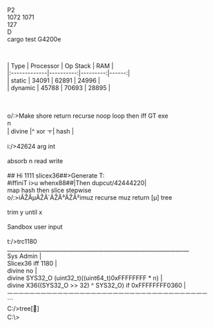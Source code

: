 P2<br>
1072 1071<br>
127<br>
D<br>
cargo test G4200e<br>
<!-- auto-gen info start tasm_air_evaluation_cost --><br>
| Type         | Processor | Op Stack |   RAM |<br>
|:-------------|----------:|---------:|------:|<br>
| static       |     34091 |    62891 | 24996 |<br>
| dynamic      |     45788 |    70693 | 28895 |<br>
<!-- auto-gen info stop tasm_air_evaluation_cost --><br>
<br>
o/:>Make shore return recurse noop loop then iff GT exe<br>
          n<br>
| divine |^ xor ㅜ| hash |<br>
<br>
i:/>42624 arg int<br>
<br>
absorb n read write<br>
<br>
## Hi 1111 slicex36##>Generate T:<br>
#iffiniT i>u whenx88##|Then dupcut/42444220|<br>
map hash then slice stepwise <br>
o/:>iÃŽÂµÃŽÂ´ÃŽÂ³ÃŽÂ²imuz recurse muz return [µ] tree<br>
<br>
trim y until x<br>
<br>
Sandbox user input<br>
<br>
t:/>trc1180<br>
__________________________________________________________________<br>
Sys Admin                                                         |<br>
Slicex36 iff 1180                                                 |<br>
divine no                                                         |<br>
divine SYS32_O (uint32_t)((uint64_t)0xFFFFFFFF * n)               |<br>
divine X36((SYS32_O >> 32) ^ SYS32_O) if 0xFFFFFFFF0360           |<br>
ㅡㅡㅡㅡㅡㅡㅡㅡㅡㅡㅡㅡㅡㅡㅡㅡㅡㅡㅡㅡㅡㅡㅡㅡㅡㅡㅡㅡㅡㅡㅡㅡㅡㅡㅡㅡ<br>
```<br>
C:/>tree[🌳]<br>
C:\><img src="/src/img/trc1180.png" width="17" hieght"106">
